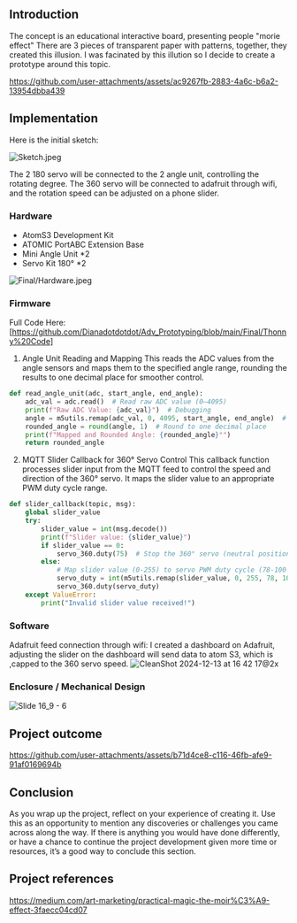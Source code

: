 ## Introduction   

The concept is an educational interactive board, presenting people "morie effect"
There are 3 pieces of transparent paper with patterns, together, they created this illusion. 
I was facinated by this illution so I decide to create a prototype around this topic.

https://github.com/user-attachments/assets/ac9267fb-2883-4a6c-b6a2-13954dbba439



## Implementation   

Here is the initial sketch:

![Sketch.jpeg
](https://github.com/Dianadotdotdot/Adv_Prototyping/blob/main/Final/Design.png)

The 2 180 servo will be connected to the 2 angle unit, controlling the rotating degree.
The 360 servo will be connected to adafruit through wifi, and the rotation speed can be adjusted on a phone slider.


### Hardware

* AtomS3 Development Kit 
* ATOMIC PortABC Extension Base   
* Mini Angle Unit *2
* Servo Kit 180° *2
  
![Final/Hardware.jpeg
](https://github.com/Dianadotdotdot/Adv_Prototyping/blob/main/Final/Hardware.jpeg)

### Firmware   

Full Code Here:
[https://github.com/Dianadotdotdot/Adv_Prototyping/blob/main/Final/Thonny%20Code]


1. Angle Unit Reading and Mapping
This reads the ADC values from the angle sensors and maps them to the specified angle range, rounding the results to one decimal place for smoother control.

``` Python  
def read_angle_unit(adc, start_angle, end_angle):
    adc_val = adc.read()  # Read raw ADC value (0–4095)
    print(f"Raw ADC Value: {adc_val}")  # Debugging
    angle = m5utils.remap(adc_val, 0, 4095, start_angle, end_angle)  # Map to the specified angle range
    rounded_angle = round(angle, 1)  # Round to one decimal place
    print(f"Mapped and Rounded Angle: {rounded_angle}°")
    return rounded_angle
```

2. MQTT Slider Callback for 360° Servo Control
This callback function processes slider input from the MQTT feed to control the speed and direction of the 360° servo. It maps the slider value to an appropriate PWM duty cycle range.

``` Python  
def slider_callback(topic, msg):
    global slider_value
    try:
        slider_value = int(msg.decode())
        print(f"Slider value: {slider_value}")
        if slider_value == 0:
            servo_360.duty(75)  # Stop the 360° servo (neutral position)
        else:
            # Map slider value (0-255) to servo PWM duty cycle (78-100 for speed control)
            servo_duty = int(m5utils.remap(slider_value, 0, 255, 78, 100))
            servo_360.duty(servo_duty)
    except ValueError:
        print("Invalid slider value received!")
```

### Software   

Adafruit feed connection through wifi:
I created a dashboard on Adafruit, adjusting the slider on the dashboard will send data to atom S3, which is ,capped to the 360 servo speed.
![CleanShot 2024-12-13 at 16 42 17@2x](https://github.com/user-attachments/assets/54432969-99a3-4643-992f-e686e463c7b4)


### Enclosure / Mechanical Design   
![Slide 16_9 - 6](https://github.com/user-attachments/assets/918887c4-bfd5-4fb3-9227-f5cc25109640)

## Project outcome  

https://github.com/user-attachments/assets/b71d4ce8-c116-46fb-afe9-91af0169694b


## Conclusion  

As you wrap up the project, reflect on your experience of creating it.  Use this as an opportunity to mention any discoveries or challenges you came across along the way.  If there is anything you would have done differently, or have a chance to continue the project development given more time or resources, it’s a good way to conclude this section.

## Project references  

https://medium.com/art-marketing/practical-magic-the-moir%C3%A9-effect-3faecc04cd07
